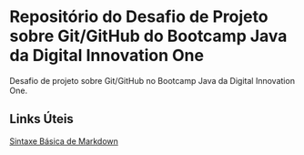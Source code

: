 # Repositório do Desafio de Projeto sobre Git/GitHub do Bootcamp Java da Digital Innovation One
Desafio de projeto sobre Git/GitHub no Bootcamp Java da Digital Innovation One.

## Links Úteis
[Sintaxe Básica de Markdown](https://www.markdownguide.org/basic-syntax/)

